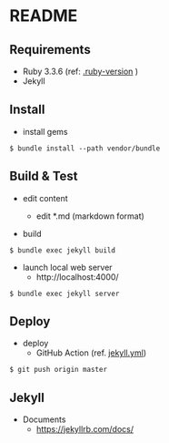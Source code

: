 # README
## Requirements
- Ruby 3.3.6 (ref: [.ruby-version](.ruby-version) )
- Jekyll

## Install
- install gems
```
$ bundle install --path vendor/bundle
```

## Build & Test
- edit content
    - edit *.md (markdown format)

- build
```
$ bundle exec jekyll build
```

- launch local web server
  - http://localhost:4000/
```
$ bundle exec jekyll server
```

## Deploy
- deploy
    - GitHub Action (ref. [jekyll.yml](.github/workflows/jekyll.yml))
```
$ git push origin master
```

## Jekyll

- Documents
  - https://jekyllrb.com/docs/
